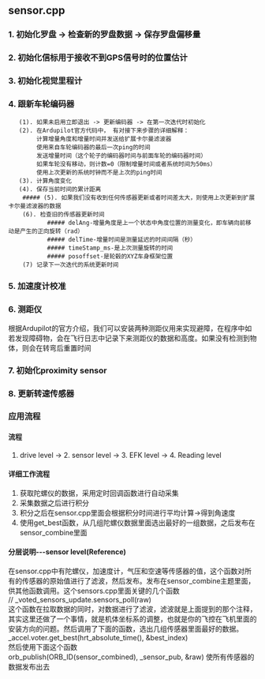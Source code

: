 ## sensor.cpp
### 1. 初始化罗盘 -> 检查新的罗盘数据 -> 保存罗盘偏移量
### 2. 初始化信标用于接收不到GPS信号时的位置估计
### 3. 初始化视觉里程计
### 4. 跟新车轮编码器  
       (1). 如果未启用立即退出 -> 更新编码器 -> 在第一次迭代时初始化  
       (2). 在Ardupilot官方代码中， 有对接下来步骤的详细解释：   
            计算增量角度和增量时间并发送给扩展卡尔曼滤波器  
            使用来自车轮编码器的最后一次ping的时间  
            发送增量时间（这个轮子的编码器时间与前面车轮的编码器时间）  
            如果车轮没有移动，则计数=0（限制增量时间或者系统时间为50ms）  
            使用上次更新的系统时钟而不是上次的ping时间  
       (3). 计算角度变化
       (4). 保存当前时间的累计距离
        ##### (5). 如果我们没有收到任何传感器更新或者时间差太大，则使用上次更新到扩展卡尔曼滤波器的数据  
        (6). 检查旧的传感器更新时间
               ##### delAng-增量角度是上一个状态中角度位置的测量变化，即车辆向前移动是产生的正向旋转（rad）
               ##### delTime-增量时间是测量延迟的时间间隔（秒）
               ##### timeStamp_ms-是上次测量旋转的时间
               ##### posoffset-是轮毂的XYZ车身框架位置
        (7) 记录下一次迭代的系统更新时间  
  
### 5. 加速度计校准
### 6. 测距仪  
根据Ardupilot的官方介绍，我们可以安装两种测距仪用来实现避障，在程序中如若发现障碍物，会在飞行日志中记录下来测距仪的数据和高度。如果没有检测到物体，则会在转弯后重置时间
### 7. 初始化proximity sensor
### 8. 更新转速传感器


### 应用流程
#### 流程
1. drive level -> 2. sensor level -> 3. EFK level -> 4. Reading level

#### 详细工作流程
1. 获取陀螺仪的数据，采用定时回调函数进行自动采集
2. 采集数据之后进行积分
3. 积分之后在sensor.cpp里面会根据积分时间进行平均计算->得到角速度
4. 使用get_best函数，从几组陀螺仪数据里面选出最好的一组数据，之后发布在sensor_combine里面

#### 分层说明---sensor level(Reference)
在sensor.cpp中有陀螺仪，加速度计，气压和空速等传感器的值，这个函数对所有的传感器的原始值进行了滤波，然后发布。发布在sensor_combine主题里面，供其他函数调用。这个sensors.cpp里面关键的几个函数  
// _voted_sensors_update.sensors_poll(raw)  
这个函数在拉取数据的同时，对数据进行了滤波，滤波就是上面提到的那个注释，其实这里还做了一个事情，就是机体坐标系的调整，也就是你的飞控在飞机里面的安装方向的问题。然后调用了下面的函数，选出几组传感器里面最好的数据。  
_accel.voter.get_best(hrt_absolute_time(), &best_index)  
然后使用下面这个函数  
orb_publish(ORB_ID(sensor_combined), _sensor_pub, &raw)
使所有传感器的数据发布出去
